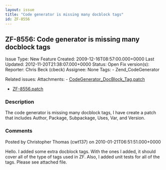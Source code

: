 ```yaml
---
layout: issue
title: "Code generator is missing many docblock tags"
id: ZF-8556
---
```


ZF-8556: Code generator is missing many docblock tags
-----------------------------------------------------

 Issue Type: New Feature Created: 2009-12-16T08:57:00.000+0000 Last Updated: 2012-11-20T21:38:07.000+0000 Status: Open Fix version(s): 
 Reporter:  Chris Beck (cbeck)  Assignee:  None  Tags: - Zend\_CodeGenerator
 
 Related issues: 
 Attachments: - [CodeGenerator\_DocBlock\_Tag.patch](/issues/secure/attachment/12498/CodeGenerator_DocBlock_Tag.patch)
- [ZF-8556.patch](/issues/secure/attachment/12659/ZF-8556.patch)
 
### Description

The code generator is missing many docblock tags, I have create a patch that includes Author, Package, Subpackage, Uses, Var, and Version.

 

 

### Comments

Posted by Christopher Thomas (cwt137) on 2010-01-21T06:51:51.000+0000

Hello. I added some extra docblock tags. With the ones I added, it should cover all of the type of tags used in ZF. Also, I added unit tests for all of the tags. Please see attached file.

 

 
